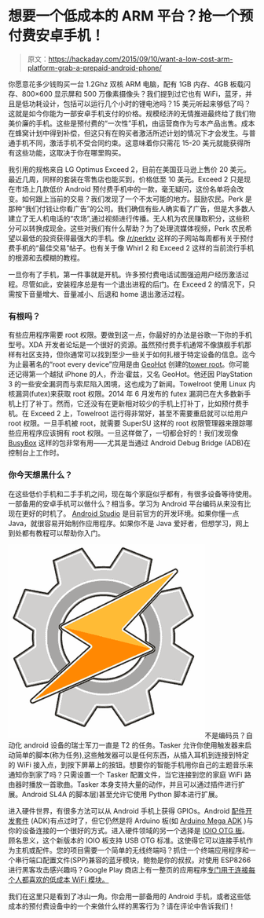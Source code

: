 # 想要一个低成本的 ARM 平台？抢一个预付费安卓手机！

> 原文：<https://hackaday.com/2015/09/10/want-a-low-cost-arm-platform-grab-a-prepaid-android-phone/>

你愿意花多少钱购买一台 1.2Ghz 双核 ARM 电脑，配有 1GB 内存、4GB 板载闪存、800×600 显示屏和 500 万像素摄像头？我们提到过它也有 WiFi，蓝牙，并且是低功耗设计，包括可以运行几个小时的锂电池吗？15 美元听起来够低了吗？这就是如今你能为一部安卓手机支付的价格。规模经济的无情推进最终给了我们物美价廉的手机。这些是预付费的“一次性”手机，由运营商作为亏本产品出售。成本在蜂窝计划中得到补偿，但这只有在购买者激活所述计划的情况下才会发生。与普通手机不同，激活手机不受合同约束。这意味着你只需花 15-20 美元就能获得所有这些功能，这取决于你在哪里购买。

我引用的规格来自 LG Optimus Exceed 2，目前在美国亚马逊上售价 20 美元。最近几周，同样的套装在零售店也能买到，价格低至 10 美元。Exceed 2 只是现在市场上几款低价 Android 预付费手机中的一款，毫无疑问，这份名单将会改变。如何跟上当前的交易？我们发现了一个不太可能的地方。鼓励农民。Perk 是那种“我们付钱让你看广告”的公司。我们确信有些人确实看了广告，但是大多数人建立了无人机电话的“农场”,通过视频进行传播。无人机为农民赚取积分，这些积分可以转换成现金。这些对我们有什么帮助？为了处理流媒体视频，Perk 农民希望以最低的投资获得最强大的手机。像 [/r/perktv](https://www.reddit.com/r/perktv) 这样的子网站每周都有关于预付费手机的“最佳交易”帖子。也有关于像 Whirl 2 和 Exceed 2 这样的当前流行手机的根源和去模糊的教程。

一旦你有了手机，第一件事就是开机。许多预付费电话试图强迫用户经历激活过程。尽管如此，安装程序总是有一个退出进程的后门。在 Exceed 2 的情况下，只需按下音量增大、音量减小、后退和 home 退出激活过程。

### 有根吗？

有些应用程序需要 root 权限。要做到这一点，你最好的办法是谷歌一下你的手机型号。XDA 开发者论坛是一个很好的资源。虽然预付费手机通常不像旗舰手机那样有社区支持，但你通常可以找到至少一些关于如何扎根于特定设备的信息。迄今为止最著名的“root every device”应用是由 [GeoHot](https://en.wikipedia.org/wiki/George_Hotz) 创建的[tower root](https://towelroot.com/)。你可能还记得第一个越狱 iPhone 的人，乔治·霍兹，又名 GeoHot。他还因 PlayStation 3 的一些安全漏洞而与索尼陷入困境，这也成为了新闻。Towelroot 使用 Linux 内核漏洞(futex)来获取 root 权限。2014 年 6 月发布的 futex 漏洞已在大多数新手机上打了补丁。然而，它还没有在更新相对较少的手机上打补丁，比如预付费手机。在 Exceed 2 上，Towelroot 运行得非常好，甚至不需要重启就可以给用户 root 权限。一旦手机被 root，就需要 SuperSU 这样的 root 权限管理器来跟踪哪些应用程序应该拥有 root 权限。一旦这样做了，一切都会好的！我们发现像 [BusyBox](https://play.google.com/store/apps/details?id=stericson.busybox&hl=en) 这样的包非常有用——尤其是当通过 Android Debug Bridge (ADB)在控制台上工作时。

### 你今天想黑什么？

在这些低价手机和二手手机之间，现在每个家庭似乎都有，有很多设备等待使用。一部备用的安卓手机可以做什么？相当多。学习为 Android 平台编码从来没有比现在更好的时机了。 [Android Studio](http://developer.android.com/develop/index.html) 是目前官方的开发环境。如果你懂一点 Java，就很容易开始制作应用程序。如果你不是 Java 爱好者，但想学习，网上到处都有教程可以帮助你入门。

![tasker](img/8e03e745e3379c5eec4f94080a51d47a.png)不是编码员？自动化 android 设备的瑞士军刀一直是 T2 的任务。Tasker 允许你使用触发器来启动简单的脚本(称为任务),这些触发器可以是任何东西，从插入耳机到连接到特定的 WiFi 接入点，到按下屏幕上的按钮。想要你的智能手机用你自己的主题音乐来通知你到家了吗？只需设置一个 Tasker 配置文件，当它连接到您的家庭 WiFi 路由器时播放一首歌曲。Tasker 本身支持大量的动作，并且可以通过插件进行扩展。Android SL4A 的脚本层)甚至允许它使用 Python 脚本进行扩展。

进入硬件世界，有很多方法可以从 Android 手机上获得 GPIOs。Android [配件开发套件](http://developer.android.com/tools/adk/index.html) (ADK)有点过时了，但它仍然是将 Arduino 板(如 [Arduino Mega ADK](https://www.arduino.cc/en/Main/ArduinoBoardMegaADK?from=Main.ArduinoBoardADK) )与你的设备连接的一个很好的方式。进入硬件领域的另一个选择是 [IOIO OTG 板](https://www.sparkfun.com/products/12633)。顾名思义，这个新版本的 IOIO 板支持 USB OTG 标准。这使得它可以连接手机作为主机或配件。您的项目需要一个简单的无线终端吗？抓住一个终端应用程序和一个串行端口配置文件(SPP)兼容的蓝牙模块，鲍勃是你的叔叔。对使用 ESP8266 进行黑客攻击感兴趣吗？Google Play 商店上有一整页的应用程序[专门用于连接每个人都喜欢的低成本 WiFi 模块。](https://play.google.com/store/search?q=esp8266&c=apps)

我们在这里只是看到了冰山一角。你会用一部备用的 Android 手机，或者这些低成本的预付费设备中的一个来做什么样的黑客行为？请在评论中告诉我们！